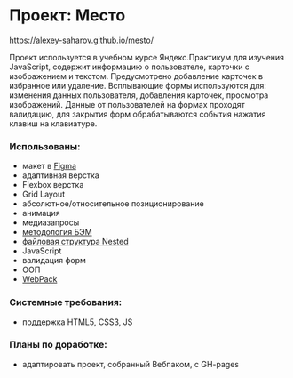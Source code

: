 # Проект: Место

https://alexey-saharov.github.io/mesto/

Проект используется в учебном курсе Яндекс.Практикум для изучения JavaScript, содержит информацию
о пользователе, карточки с изображением и текстом. Предусмотрено добавление карточек в избранное или
удаление. Всплывающие формы используются для: изменения данных пользователя, добавления карточек,
просмотра изображений. Данные от пользователей на формах проходят валидацию, для закрытия форм
обрабатываются события нажатия клавиш на клавиатуре.



### Использованы:

* макет в [Figma](https://www.figma.com/)
* адаптивная верстка
* Flexbox верстка
* Grid Layout
* абсолютное/относительное позиционирование
* анимация
* медиазапросы
* [методология БЭМ](https://ru.bem.info/)
* [файловая структура Nested](https://ru.bem.info/methodology/filestructure/#nested)
* JavaScript
* валидация форм
* ООП
* [WebPack](https://webpack.js.org/)


### Системные требования:
* поддержка HTML5, CSS3, JS


### Планы по доработке:
* адаптировать проект, собранный Вебпаком, с GH-pages  
